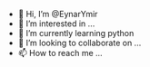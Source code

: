 - 👋 Hi, I’m @EynarYmir
- 👀 I’m interested in ...
- 🌱 I’m currently learning python
- 💞️ I’m looking to collaborate on ...
- 📫 How to reach me ...

<!---
EynarYmir/EynarYmir is a ✨ special ✨ repository because its `README.md` (this file) appears on your GitHub profile.
You can click the Preview link to take a look at your changes.
--->
